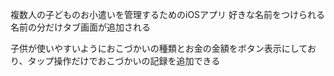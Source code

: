 複数人の子どものお小遣いを管理するためのiOSアプリ
好きな名前をつけられる
名前の分だけタブ画面が追加される

子供が使いやすいようにおこづかいの種類とお金の金額をボタン表示にしており、タップ操作だけでおこづかいの記録を追加できる

